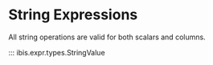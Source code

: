 # String Expressions

All string operations are valid for both scalars and columns.

::: ibis.expr.types.StringValue
